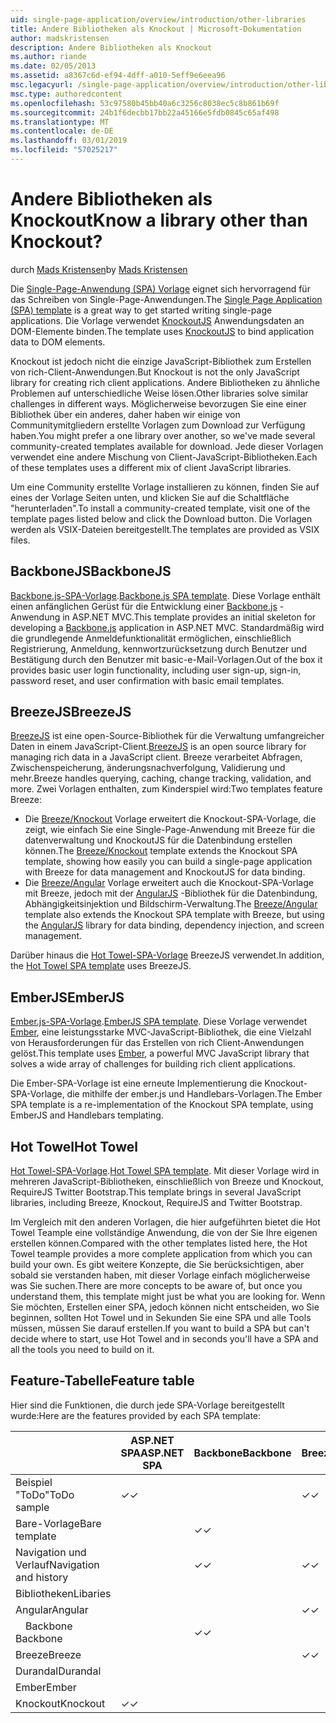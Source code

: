 ```yaml
---
uid: single-page-application/overview/introduction/other-libraries
title: Andere Bibliotheken als Knockout | Microsoft-Dokumentation
author: madskristensen
description: Andere Bibliotheken als Knockout
ms.author: riande
ms.date: 02/05/2013
ms.assetid: a8367c6d-ef94-4dff-a010-5eff9e6eea96
msc.legacyurl: /single-page-application/overview/introduction/other-libraries
msc.type: authoredcontent
ms.openlocfilehash: 53c97580b45bb40a6c3256c8038ec5c8b861b69f
ms.sourcegitcommit: 24b1f6decbb17bb22a45166e5fdb0845c65af498
ms.translationtype: MT
ms.contentlocale: de-DE
ms.lasthandoff: 03/01/2019
ms.locfileid: "57025217"
---
```

<a name="know-a-library-other-than-knockout"></a><span data-ttu-id="7e6ed-104">Andere Bibliotheken als Knockout</span><span class="sxs-lookup"><span data-stu-id="7e6ed-104">Know a library other than Knockout?</span></span>
====================
<span data-ttu-id="7e6ed-105">durch [Mads Kristensen](https://github.com/madskristensen)</span><span class="sxs-lookup"><span data-stu-id="7e6ed-105">by [Mads Kristensen](https://github.com/madskristensen)</span></span>

<span data-ttu-id="7e6ed-106">Die [Single-Page-Anwendung (SPA) Vorlage](knockoutjs-template.md) eignet sich hervorragend für das Schreiben von Single-Page-Anwendungen.</span><span class="sxs-lookup"><span data-stu-id="7e6ed-106">The [Single Page Application (SPA) template](knockoutjs-template.md) is a great way to get started writing single-page applications.</span></span> <span data-ttu-id="7e6ed-107">Die Vorlage verwendet [KnockoutJS](http://knockoutjs.com/) Anwendungsdaten an DOM-Elemente binden.</span><span class="sxs-lookup"><span data-stu-id="7e6ed-107">The template uses [KnockoutJS](http://knockoutjs.com/) to bind application data to DOM elements.</span></span>

<span data-ttu-id="7e6ed-108">Knockout ist jedoch nicht die einzige JavaScript-Bibliothek zum Erstellen von rich-Client-Anwendungen.</span><span class="sxs-lookup"><span data-stu-id="7e6ed-108">But Knockout is not the only JavaScript library for creating rich client applications.</span></span> <span data-ttu-id="7e6ed-109">Andere Bibliotheken zu ähnliche Problemen auf unterschiedliche Weise lösen.</span><span class="sxs-lookup"><span data-stu-id="7e6ed-109">Other libraries solve similar challenges in different ways.</span></span> <span data-ttu-id="7e6ed-110">Möglicherweise bevorzugen Sie eine einer Bibliothek über ein anderes, daher haben wir einige von Communitymitgliedern erstellte Vorlagen zum Download zur Verfügung haben.</span><span class="sxs-lookup"><span data-stu-id="7e6ed-110">You might prefer a one library over another, so we've made several community-created templates available for download.</span></span> <span data-ttu-id="7e6ed-111">Jede dieser Vorlagen verwendet eine andere Mischung von Client-JavaScript-Bibliotheken.</span><span class="sxs-lookup"><span data-stu-id="7e6ed-111">Each of these templates uses a different mix of client JavaScript libraries.</span></span>

<span data-ttu-id="7e6ed-112">Um eine Community erstellte Vorlage installieren zu können, finden Sie auf eines der Vorlage Seiten unten, und klicken Sie auf die Schaltfläche "herunterladen".</span><span class="sxs-lookup"><span data-stu-id="7e6ed-112">To install a community-created template, visit one of the template pages listed below and click the Download button.</span></span> <span data-ttu-id="7e6ed-113">Die Vorlagen werden als VSIX-Dateien bereitgestellt.</span><span class="sxs-lookup"><span data-stu-id="7e6ed-113">The templates are provided as VSIX files.</span></span>

## <a name="backbonejs"></a><span data-ttu-id="7e6ed-114">BackboneJS</span><span class="sxs-lookup"><span data-stu-id="7e6ed-114">BackboneJS</span></span>

<span data-ttu-id="7e6ed-115">[Backbone.js-SPA-Vorlage](../templates/backbonejs-template.md).</span><span class="sxs-lookup"><span data-stu-id="7e6ed-115">[Backbone.js SPA template](../templates/backbonejs-template.md).</span></span> <span data-ttu-id="7e6ed-116">Diese Vorlage enthält einen anfänglichen Gerüst für die Entwicklung einer [Backbone.js](http://backbonejs.org/) -Anwendung in ASP.NET MVC.</span><span class="sxs-lookup"><span data-stu-id="7e6ed-116">This template provides an initial skeleton for developing a [Backbone.js](http://backbonejs.org/) application in ASP.NET MVC.</span></span> <span data-ttu-id="7e6ed-117">Standardmäßig wird die grundlegende Anmeldefunktionalität ermöglichen, einschließlich Registrierung, Anmeldung, kennwortzurücksetzung durch Benutzer und Bestätigung durch den Benutzer mit basic-e-Mail-Vorlagen.</span><span class="sxs-lookup"><span data-stu-id="7e6ed-117">Out of the box it provides basic user login functionality, including user sign-up, sign-in, password reset, and user confirmation with basic email templates.</span></span>

## <a name="breezejs"></a><span data-ttu-id="7e6ed-118">BreezeJS</span><span class="sxs-lookup"><span data-stu-id="7e6ed-118">BreezeJS</span></span>

<span data-ttu-id="7e6ed-119">[BreezeJS](http://www.breezejs.com/?utm_source=ms-spa) ist eine open-Source-Bibliothek für die Verwaltung umfangreicher Daten in einem JavaScript-Client.</span><span class="sxs-lookup"><span data-stu-id="7e6ed-119">[BreezeJS](http://www.breezejs.com/?utm_source=ms-spa) is an open source library for managing rich data in a JavaScript client.</span></span> <span data-ttu-id="7e6ed-120">Breeze verarbeitet Abfragen, Zwischenspeicherung, änderungsnachverfolgung, Validierung und mehr.</span><span class="sxs-lookup"><span data-stu-id="7e6ed-120">Breeze handles querying, caching, change tracking, validation, and more.</span></span> <span data-ttu-id="7e6ed-121">Zwei Vorlagen enthalten, zum Kinderspiel wird:</span><span class="sxs-lookup"><span data-stu-id="7e6ed-121">Two templates feature Breeze:</span></span>

- <span data-ttu-id="7e6ed-122">Die [Breeze/Knockout](../templates/breezeknockout-template.md) Vorlage erweitert die Knockout-SPA-Vorlage, die zeigt, wie einfach Sie eine Single-Page-Anwendung mit Breeze für die datenverwaltung und KnockoutJS für die Datenbindung erstellen können.</span><span class="sxs-lookup"><span data-stu-id="7e6ed-122">The [Breeze/Knockout](../templates/breezeknockout-template.md) template extends the Knockout SPA template, showing how easily you can build a single-page application with Breeze for data management and KnockoutJS for data binding.</span></span>
- <span data-ttu-id="7e6ed-123">Die [Breeze/Angular](../templates/breezeangular-template.md) Vorlage erweitert auch die Knockout-SPA-Vorlage mit Breeze, jedoch mit der [AngularJS](http://angularjs.org) -Bibliothek für die Datenbindung, Abhängigkeitsinjektion und Bildschirm-Verwaltung.</span><span class="sxs-lookup"><span data-stu-id="7e6ed-123">The [Breeze/Angular](../templates/breezeangular-template.md) template also extends the Knockout SPA template with Breeze, but using the [AngularJS](http://angularjs.org) library for data binding, dependency injection, and screen management.</span></span>

<span data-ttu-id="7e6ed-124">Darüber hinaus die [Hot Towel-SPA-Vorlage](../templates/hottowel-template.md) BreezeJS verwendet.</span><span class="sxs-lookup"><span data-stu-id="7e6ed-124">In addition, the [Hot Towel SPA template](../templates/hottowel-template.md) uses BreezeJS.</span></span>

## <a name="emberjs"></a><span data-ttu-id="7e6ed-125">EmberJS</span><span class="sxs-lookup"><span data-stu-id="7e6ed-125">EmberJS</span></span>

<span data-ttu-id="7e6ed-126">[Ember.js-SPA-Vorlage](../templates/emberjs-template.md).</span><span class="sxs-lookup"><span data-stu-id="7e6ed-126">[EmberJS SPA template](../templates/emberjs-template.md).</span></span> <span data-ttu-id="7e6ed-127">Diese Vorlage verwendet [Ember](http://emberjs.com/), eine leistungsstarke MVC-JavaScript-Bibliothek, die eine Vielzahl von Herausforderungen für das Erstellen von rich Client-Anwendungen gelöst.</span><span class="sxs-lookup"><span data-stu-id="7e6ed-127">This template uses [Ember](http://emberjs.com/), a powerful MVC JavaScript library that solves a wide array of challenges for building rich client applications.</span></span>

<span data-ttu-id="7e6ed-128">Die Ember-SPA-Vorlage ist eine erneute Implementierung die Knockout-SPA-Vorlage, die mithilfe der ember.js und Handlebars-Vorlagen.</span><span class="sxs-lookup"><span data-stu-id="7e6ed-128">The Ember SPA template is a re-implementation of the Knockout SPA template, using EmberJS and Handlebars templating.</span></span>

## <a name="hot-towel"></a><span data-ttu-id="7e6ed-129">Hot Towel</span><span class="sxs-lookup"><span data-stu-id="7e6ed-129">Hot Towel</span></span>

<span data-ttu-id="7e6ed-130">[Hot Towel-SPA-Vorlage](../templates/hottowel-template.md).</span><span class="sxs-lookup"><span data-stu-id="7e6ed-130">[Hot Towel SPA template](../templates/hottowel-template.md).</span></span> <span data-ttu-id="7e6ed-131">Mit dieser Vorlage wird in mehreren JavaScript-Bibliotheken, einschließlich von Breeze und Knockout, RequireJS Twitter Bootstrap.</span><span class="sxs-lookup"><span data-stu-id="7e6ed-131">This template brings in several JavaScript libraries, including Breeze, Knockout, RequireJS and Twitter Bootstrap.</span></span>

<span data-ttu-id="7e6ed-132">Im Vergleich mit den anderen Vorlagen, die hier aufgeführten bietet die Hot Towel Teample eine vollständige Anwendung, die von der Sie Ihre eigenen erstellen können.</span><span class="sxs-lookup"><span data-stu-id="7e6ed-132">Compared with the other templates listed here, the Hot Towel teample provides a more complete application from which you can build your own.</span></span> <span data-ttu-id="7e6ed-133">Es gibt weitere Konzepte, die Sie berücksichtigen, aber sobald sie verstanden haben, mit dieser Vorlage einfach möglicherweise was Sie suchen.</span><span class="sxs-lookup"><span data-stu-id="7e6ed-133">There are more concepts to be aware of, but once you understand them, this template might just be what you are looking for.</span></span> <span data-ttu-id="7e6ed-134">Wenn Sie möchten, Erstellen einer SPA, jedoch können nicht entscheiden, wo Sie beginnen, sollten Hot Towel und in Sekunden Sie eine SPA und alle Tools müssen, müssen Sie darauf erstellen.</span><span class="sxs-lookup"><span data-stu-id="7e6ed-134">If you want to build a SPA but can't decide where to start, use Hot Towel and in seconds you'll have a SPA and all the tools you need to build on it.</span></span>

## <a name="feature-table"></a><span data-ttu-id="7e6ed-135">Feature-Tabelle</span><span class="sxs-lookup"><span data-stu-id="7e6ed-135">Feature table</span></span>

<span data-ttu-id="7e6ed-136">Hier sind die Funktionen, die durch jede SPA-Vorlage bereitgestellt wurde:</span><span class="sxs-lookup"><span data-stu-id="7e6ed-136">Here are the features provided by each SPA template:</span></span>


|                        | <span data-ttu-id="7e6ed-137">ASP.NET SPA</span><span class="sxs-lookup"><span data-stu-id="7e6ed-137">ASP.NET SPA</span></span> | <span data-ttu-id="7e6ed-138">Backbone</span><span class="sxs-lookup"><span data-stu-id="7e6ed-138">Backbone</span></span> | <span data-ttu-id="7e6ed-139">Breeze/Angular</span><span class="sxs-lookup"><span data-stu-id="7e6ed-139">Breeze/Angular</span></span> | <span data-ttu-id="7e6ed-140">Breeze/KO</span><span class="sxs-lookup"><span data-stu-id="7e6ed-140">Breeze/KO</span></span> |  <span data-ttu-id="7e6ed-141">Ember</span><span class="sxs-lookup"><span data-stu-id="7e6ed-141">Ember</span></span>   | <span data-ttu-id="7e6ed-142">Hot Towel</span><span class="sxs-lookup"><span data-stu-id="7e6ed-142">Hot Towel</span></span> |
|------------------------|-------------|----------|----------------|-----------|----------|-----------|
|      <span data-ttu-id="7e6ed-143">Beispiel "ToDo"</span><span class="sxs-lookup"><span data-stu-id="7e6ed-143">ToDo sample</span></span>       |  <span data-ttu-id="7e6ed-144">&#10003;</span><span class="sxs-lookup"><span data-stu-id="7e6ed-144">&#10003;</span></span>   |          |    <span data-ttu-id="7e6ed-145">&#10003;</span><span class="sxs-lookup"><span data-stu-id="7e6ed-145">&#10003;</span></span>    | <span data-ttu-id="7e6ed-146">&#10003;</span><span class="sxs-lookup"><span data-stu-id="7e6ed-146">&#10003;</span></span>  | <span data-ttu-id="7e6ed-147">&#10003;</span><span class="sxs-lookup"><span data-stu-id="7e6ed-147">&#10003;</span></span> |           |
|     <span data-ttu-id="7e6ed-148">Bare-Vorlage</span><span class="sxs-lookup"><span data-stu-id="7e6ed-148">Bare template</span></span>      |             | <span data-ttu-id="7e6ed-149">&#10003;</span><span class="sxs-lookup"><span data-stu-id="7e6ed-149">&#10003;</span></span> |                |           |          | <span data-ttu-id="7e6ed-150">&#10003;</span><span class="sxs-lookup"><span data-stu-id="7e6ed-150">&#10003;</span></span>  |
| <span data-ttu-id="7e6ed-151">Navigation und Verlauf</span><span class="sxs-lookup"><span data-stu-id="7e6ed-151">Navigation and history</span></span> |             | <span data-ttu-id="7e6ed-152">&#10003;</span><span class="sxs-lookup"><span data-stu-id="7e6ed-152">&#10003;</span></span> |    <span data-ttu-id="7e6ed-153">&#10003;</span><span class="sxs-lookup"><span data-stu-id="7e6ed-153">&#10003;</span></span>    |           | <span data-ttu-id="7e6ed-154">&#10003;</span><span class="sxs-lookup"><span data-stu-id="7e6ed-154">&#10003;</span></span> | <span data-ttu-id="7e6ed-155">&#10003;</span><span class="sxs-lookup"><span data-stu-id="7e6ed-155">&#10003;</span></span>  |
|        <span data-ttu-id="7e6ed-156">Bibliotheken</span><span class="sxs-lookup"><span data-stu-id="7e6ed-156">Libaries</span></span>        |             |          |                |           |          |           |
|        <span data-ttu-id="7e6ed-157">Angular</span><span class="sxs-lookup"><span data-stu-id="7e6ed-157">Angular</span></span>         |             |          |    <span data-ttu-id="7e6ed-158">&#10003;</span><span class="sxs-lookup"><span data-stu-id="7e6ed-158">&#10003;</span></span>    |           |          |           |
|    <span data-ttu-id="7e6ed-159">&#8195;Backbone</span><span class="sxs-lookup"><span data-stu-id="7e6ed-159">&#8195;Backbone</span></span>     |             | <span data-ttu-id="7e6ed-160">&#10003;</span><span class="sxs-lookup"><span data-stu-id="7e6ed-160">&#10003;</span></span> |                |           |          |           |
|         <span data-ttu-id="7e6ed-161">Breeze</span><span class="sxs-lookup"><span data-stu-id="7e6ed-161">Breeze</span></span>         |             |          |    <span data-ttu-id="7e6ed-162">&#10003;</span><span class="sxs-lookup"><span data-stu-id="7e6ed-162">&#10003;</span></span>    | <span data-ttu-id="7e6ed-163">&#10003;</span><span class="sxs-lookup"><span data-stu-id="7e6ed-163">&#10003;</span></span>  |          | <span data-ttu-id="7e6ed-164">&#10003;</span><span class="sxs-lookup"><span data-stu-id="7e6ed-164">&#10003;</span></span>  |
|        <span data-ttu-id="7e6ed-165">Durandal</span><span class="sxs-lookup"><span data-stu-id="7e6ed-165">Durandal</span></span>        |             |          |                |           |          | <span data-ttu-id="7e6ed-166">&#10003;</span><span class="sxs-lookup"><span data-stu-id="7e6ed-166">&#10003;</span></span>  |
|         <span data-ttu-id="7e6ed-167">Ember</span><span class="sxs-lookup"><span data-stu-id="7e6ed-167">Ember</span></span>          |             |          |                |           | <span data-ttu-id="7e6ed-168">&#10003;</span><span class="sxs-lookup"><span data-stu-id="7e6ed-168">&#10003;</span></span> |           |
|        <span data-ttu-id="7e6ed-169">Knockout</span><span class="sxs-lookup"><span data-stu-id="7e6ed-169">Knockout</span></span>        |  <span data-ttu-id="7e6ed-170">&#10003;</span><span class="sxs-lookup"><span data-stu-id="7e6ed-170">&#10003;</span></span>   |          |                | <span data-ttu-id="7e6ed-171">&#10003;</span><span class="sxs-lookup"><span data-stu-id="7e6ed-171">&#10003;</span></span>  |          | <span data-ttu-id="7e6ed-172">&#10003;</span><span class="sxs-lookup"><span data-stu-id="7e6ed-172">&#10003;</span></span>  |

